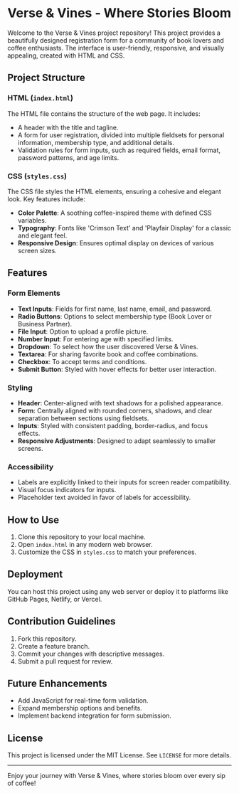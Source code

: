 # Verse & Vines - Where Stories Bloom

Welcome to the Verse & Vines project repository! This project provides a beautifully designed registration form for a community of book lovers and coffee enthusiasts. The interface is user-friendly, responsive, and visually appealing, created with HTML and CSS.

## Project Structure

### HTML (`index.html`)
The HTML file contains the structure of the web page. It includes:
- A header with the title and tagline.
- A form for user registration, divided into multiple fieldsets for personal information, membership type, and additional details.
- Validation rules for form inputs, such as required fields, email format, password patterns, and age limits.

### CSS (`styles.css`)
The CSS file styles the HTML elements, ensuring a cohesive and elegant look. Key features include:
- **Color Palette**: A soothing coffee-inspired theme with defined CSS variables.
- **Typography**: Fonts like 'Crimson Text' and 'Playfair Display' for a classic and elegant feel.
- **Responsive Design**: Ensures optimal display on devices of various screen sizes.

## Features

### Form Elements
- **Text Inputs**: Fields for first name, last name, email, and password.
- **Radio Buttons**: Options to select membership type (Book Lover or Business Partner).
- **File Input**: Option to upload a profile picture.
- **Number Input**: For entering age with specified limits.
- **Dropdown**: To select how the user discovered Verse & Vines.
- **Textarea**: For sharing favorite book and coffee combinations.
- **Checkbox**: To accept terms and conditions.
- **Submit Button**: Styled with hover effects for better user interaction.

### Styling
- **Header**: Center-aligned with text shadows for a polished appearance.
- **Form**: Centrally aligned with rounded corners, shadows, and clear separation between sections using fieldsets.
- **Inputs**: Styled with consistent padding, border-radius, and focus effects.
- **Responsive Adjustments**: Designed to adapt seamlessly to smaller screens.

### Accessibility
- Labels are explicitly linked to their inputs for screen reader compatibility.
- Visual focus indicators for inputs.
- Placeholder text avoided in favor of labels for accessibility.

## How to Use
1. Clone this repository to your local machine.
2. Open `index.html` in any modern web browser.
3. Customize the CSS in `styles.css` to match your preferences.

## Deployment
You can host this project using any web server or deploy it to platforms like GitHub Pages, Netlify, or Vercel.

## Contribution Guidelines
1. Fork this repository.
2. Create a feature branch.
3. Commit your changes with descriptive messages.
4. Submit a pull request for review.

## Future Enhancements
- Add JavaScript for real-time form validation.
- Expand membership options and benefits.
- Implement backend integration for form submission.

## License
This project is licensed under the MIT License. See `LICENSE` for more details.

---
Enjoy your journey with Verse & Vines, where stories bloom over every sip of coffee!


